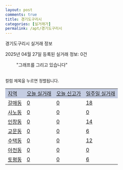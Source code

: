 ```yaml
---
layout: post
comments: true
title: 경기도구리시
categories: [실거래가]
permalink: /apt/경기도구리시
---
```


경기도구리시 실거래 정보

2025년 04월 27일 등록된 실거래 정보: 0건

<!--<script async src="https://pagead2.googlesyndication.com/pagead/js/adsbygoogle.js?client=ca-pub-3485438051770037"
 crossorigin="anonymous"></script>-->

<script type="text/javascript">
  google.charts.load('current', {'packages':['corechart']});
  google.charts.setOnLoadCallback(drawChart);

  function drawChart() {
    var data = google.visualization.arrayToDataTable([['거래일', '매매', '전월세', '전매'], ['21-01', 0, 5, 0], ['21-02', 0, 1, 0], ['21-03', 1, 1, 0], ['21-04', 0, 2, 0], ['21-05', 1, 0, 0], ['21-06', 0, 10, 0], ['21-07', 48, 57, 0], ['21-08', 146, 272, 0], ['21-09', 113, 396, 4], ['21-10', 69, 337, 0], ['21-11', 38, 237, 0], ['21-12', 33, 241, 0], ['22-01', 30, 262, 0], ['22-02', 25, 328, 0], ['22-03', 42, 310, 0], ['22-04', 40, 362, 0], ['22-05', 39, 292, 0], ['22-06', 26, 259, 0], ['22-07', 8, 262, 0], ['22-08', 3, 56, 0], ['23-07', 0, 3, 0], ['23-08', 0, 5, 0], ['23-09', 0, 1, 0], ['23-10', 9, 42, 0], ['23-11', 43, 251, 0], ['23-12', 59, 279, 0], ['24-01', 2, 9, 0], ['24-02', 0, 4, 0], ['24-03', 0, 4, 0], ['24-04', 49, 153, 1], ['24-05', 116, 373, 8], ['24-06', 132, 345, 6], ['24-07', 164, 340, 3], ['24-08', 174, 327, 3], ['24-09', 79, 319, 1], ['24-10', 123, 97, 124], ['24-11', 36, 0, 36], ['24-12', 63, 63, 63], ['25-01', 62, 62, 62], ['25-02', 96, 96, 96], ['25-03', 170, 170, 170], ['25-04', 55, 55, 55]]);

    var options = {
      title: '최근 1년간 유형별 거래량 추이',
      legend: { position: 'bottom' }
    };

    setTimeout(function() {
        var chart = new google.visualization.LineChart(document.getElementById('columnchart_material'));
        chart.draw(data, (options));
        document.getElementById('loading').style.display = 'none';
        var dayLabel = (new Date()).getDay();
        if (dayLabel < 2) {
            sorttable.innerSortFunction.apply(document.getElementById('week'), []);
            sorttable.innerSortFunction.apply(document.getElementById('week'), []);        
        }
        else {
            sorttable.innerSortFunction.apply(document.getElementById('today'), []);
            sorttable.innerSortFunction.apply(document.getElementById('today'), []);
        }
    }, 200);

  }
</script>

<div id="loading" style="z-index:20; display: block; margin-left: 35px">"그래프를 그리고 있습니다"</div>
<div id="columnchart_material" style="width: 95%; margin-left: -35px; display: block"></div>
<!--<div style="width: 95%; margin-left: -35px; display: block">
      <script async src="https://pagead2.googlesyndication.com/pagead/js/adsbygoogle.js?client=ca-pub-3485438051770037"
          crossorigin="anonymous"></script>
      <ins class="adsbygoogle"
          style="display:block"
          data-ad-format="fluid"
          data-ad-layout-key="-fb+5w+4e-db+86"
          data-ad-client="ca-pub-3485438051770037"
          data-ad-slot="1827090281"></ins>
      <script>
          (adsbygoogle = window.adsbygoogle || []).push({});
      </script>
</div>-->
<br>

<font size='small' style='font-size: small;'>컬럼 제목을 누르면 정렬됩니다.</font>
<table class="sortable">
  <tr style='background-color: rgba(114, 132, 186,0.4);'>
    <td id="region"><a href="#">지역</a></td>
    <td id="today"><a href="#">오늘 실거래</a></td>
    <td id="today_new"><a href="#">오늘 신고가</a></td>
    <td id="week"><a href="#">일주일 실거래</a></td>
  </tr>

  
  <tr class="item">
    <td><a href="경기도구리시갈매동">갈매동</a></td>
    <td><a href="경기도구리시갈매동">0</a></td>
    <td><a href="경기도구리시갈매동">0</a></td>
    <td><a href="경기도구리시갈매동">18</a></td>
  </tr>
    

  <tr class="item">
    <td><a href="경기도구리시사노동">사노동</a></td>
    <td><a href="경기도구리시사노동">0</a></td>
    <td><a href="경기도구리시사노동">0</a></td>
    <td><a href="경기도구리시사노동">0</a></td>
  </tr>
    

  <tr class="item">
    <td><a href="경기도구리시인창동">인창동</a></td>
    <td><a href="경기도구리시인창동">0</a></td>
    <td><a href="경기도구리시인창동">0</a></td>
    <td><a href="경기도구리시인창동">14</a></td>
  </tr>
    

  <tr class="item">
    <td><a href="경기도구리시교문동">교문동</a></td>
    <td><a href="경기도구리시교문동">0</a></td>
    <td><a href="경기도구리시교문동">0</a></td>
    <td><a href="경기도구리시교문동">6</a></td>
  </tr>
    

  <tr class="item">
    <td><a href="경기도구리시수택동">수택동</a></td>
    <td><a href="경기도구리시수택동">0</a></td>
    <td><a href="경기도구리시수택동">0</a></td>
    <td><a href="경기도구리시수택동">12</a></td>
  </tr>
    

  <tr class="item">
    <td><a href="경기도구리시아천동">아천동</a></td>
    <td><a href="경기도구리시아천동">0</a></td>
    <td><a href="경기도구리시아천동">0</a></td>
    <td><a href="경기도구리시아천동">0</a></td>
  </tr>
    

  <tr class="item">
    <td><a href="경기도구리시토평동">토평동</a></td>
    <td><a href="경기도구리시토평동">0</a></td>
    <td><a href="경기도구리시토평동">0</a></td>
    <td><a href="경기도구리시토평동">6</a></td>
  </tr>
    


</table>


    